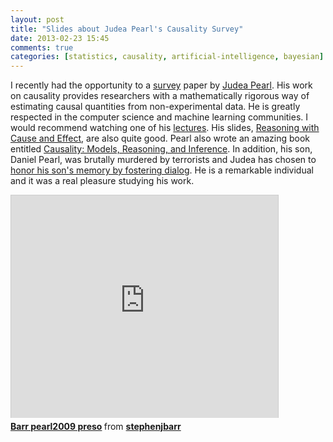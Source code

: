 ```yaml
---
layout: post
title: "Slides about Judea Pearl's Causality Survey"
date: 2013-02-23 15:45
comments: true
categories: [statistics, causality, artificial-intelligence, bayesian]
---
```


I recently had the opportunity to a [survey](http://ftp.cs.ucla.edu/pub/stat_ser/r350.pdf) paper by [Judea Pearl](http://bayes.cs.ucla.edu/jp_home.html). His work on causality provides researchers with a mathematically rigorous way of estimating causal quantities from non-experimental data. He is greatly respected in the computer science and machine learning communities. I would recommend watching one of his [lectures](http://www.youtube.com/watch?v=78EmmdfOcI8). His slides, [Reasoning with Cause and Effect](http://singapore.cs.ucla.edu/IJCAI99/index.html), are also quite good. Pearl also wrote an amazing book entitled [Causality: Models, Reasoning, and Inference](http://www.amazon.com/Causality-Reasoning-Inference-Judea-Pearl/dp/052189560X/ref=sr_1_1?ie=UTF8&qid=1361648912&sr=8-1&keywords=causality+judea+pearl). In addition, his son, Daniel Pearl, was brutally murdered by terrorists and Judea has chosen to [honor his son's memory by fostering dialog](http://www.danielpearl.org/). He is a remarkable individual and it was a real pleasure studying his work.

<iframe src="http://www.slideshare.net/slideshow/embed_code/16725441" width="427" height="356" frameborder="0" marginwidth="0" marginheight="0" scrolling="no" style="border:1px solid #CCC;border-width:1px 1px 0;margin-bottom:5px" allowfullscreen webkitallowfullscreen mozallowfullscreen> </iframe> <div style="margin-bottom:5px"> <strong> <a href="http://www.slideshare.net/stephenjbarr/barr-pearl2009-preso" title="Barr pearl2009 preso" target="_blank">Barr pearl2009 preso</a> </strong> from <strong><a href="http://www.slideshare.net/stephenjbarr" target="_blank">stephenjbarr</a></strong> </div>


